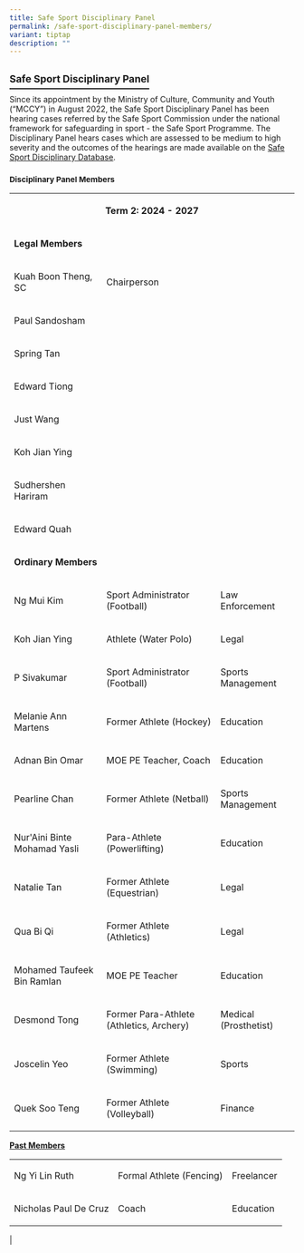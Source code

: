 ```yaml
---
title: Safe Sport Disciplinary Panel
permalink: /safe-sport-disciplinary-panel-members/
variant: tiptap
description: ""
---
```

<h2><strong><u><sup>Safe Sport Disciplinary Panel</sup></u></strong></h2>
<p>Since its appointment by the Ministry of Culture, Community and Youth
(“MCCY”) in August 2022, the Safe Sport Disciplinary Panel has been hearing
cases referred by the Safe Sport Commission under the national framework
for safeguarding in sport -&nbsp;the Safe Sport Programme. The Disciplinary
Panel hears cases which are assessed to be medium to high severity and
the outcomes of the hearings are made available on the <a href="https://www.safesport.sg/case-management/disciplinarydatabase/" rel="noopener noreferrer nofollow" target="_blank">Safe Sport Disciplinary Database</a>.</p>
<h3><strong><sup>Disciplinary Panel Members</sup></strong></h3>
<table style="minWidth: 75px">
<colgroup>
<col>
<col>
<col>
</colgroup>
<tbody>
<tr>
<th rowspan="1" colspan="3">
<p>Term 2: 2024 - 2027</p>
</th>
</tr>
<tr>
<td rowspan="1" colspan="3">
<p><strong>Legal Members</strong>
</p>
</td>
</tr>
<tr>
<td rowspan="1" colspan="1">
<p>Kuah Boon Theng, SC</p>
</td>
<td rowspan="1" colspan="1">
<p>Chairperson</p>
</td>
<td rowspan="1" colspan="1">
<p></p>
</td>
</tr>
<tr>
<td rowspan="1" colspan="1">
<p>Paul Sandosham</p>
</td>
<td rowspan="1" colspan="1">
<p></p>
</td>
<td rowspan="1" colspan="1">
<p></p>
</td>
</tr>
<tr>
<td rowspan="1" colspan="1">
<p>Spring Tan</p>
</td>
<td rowspan="1" colspan="1">
<p></p>
</td>
<td rowspan="1" colspan="1">
<p></p>
</td>
</tr>
<tr>
<td rowspan="1" colspan="1">
<p>Edward Tiong</p>
</td>
<td rowspan="1" colspan="1">
<p></p>
</td>
<td rowspan="1" colspan="1">
<p></p>
</td>
</tr>
<tr>
<td rowspan="1" colspan="1">
<p>Just Wang</p>
</td>
<td rowspan="1" colspan="1">
<p></p>
</td>
<td rowspan="1" colspan="1">
<p></p>
</td>
</tr>
<tr>
<td rowspan="1" colspan="1">
<p>Koh Jian Ying</p>
</td>
<td rowspan="1" colspan="1">
<p></p>
</td>
<td rowspan="1" colspan="1">
<p></p>
</td>
</tr>
<tr>
<td rowspan="1" colspan="1">
<p>Sudhershen Hariram</p>
</td>
<td rowspan="1" colspan="1">
<p></p>
</td>
<td rowspan="1" colspan="1">
<p></p>
</td>
</tr>
<tr>
<td rowspan="1" colspan="1">
<p>Edward Quah</p>
</td>
<td rowspan="1" colspan="1">
<p></p>
</td>
<td rowspan="1" colspan="1">
<p></p>
</td>
</tr>
<tr>
<td rowspan="1" colspan="1">
<p><strong>Ordinary Members</strong>
</p>
</td>
<td rowspan="1" colspan="1">
<p></p>
</td>
<td rowspan="1" colspan="1">
<p></p>
</td>
</tr>
<tr>
<td rowspan="1" colspan="1">
<p>Ng Mui Kim</p>
</td>
<td rowspan="1" colspan="1">
<p>Sport Administrator (Football)</p>
</td>
<td rowspan="1" colspan="1">
<p>Law Enforcement</p>
</td>
</tr>
<tr>
<td rowspan="1" colspan="1">
<p>Koh Jian Ying</p>
</td>
<td rowspan="1" colspan="1">
<p>Athlete (Water Polo)</p>
</td>
<td rowspan="1" colspan="1">
<p>Legal</p>
</td>
</tr>
<tr>
<td rowspan="1" colspan="1">
<p>P Sivakumar</p>
</td>
<td rowspan="1" colspan="1">
<p>Sport Administrator (Football)</p>
</td>
<td rowspan="1" colspan="1">
<p>Sports Management</p>
</td>
</tr>
<tr>
<td rowspan="1" colspan="1">
<p>Melanie Ann Martens</p>
</td>
<td rowspan="1" colspan="1">
<p>Former Athlete (Hockey)</p>
</td>
<td rowspan="1" colspan="1">
<p>Education</p>
</td>
</tr>
<tr>
<td rowspan="1" colspan="1">
<p>Adnan Bin Omar</p>
</td>
<td rowspan="1" colspan="1">
<p>MOE PE Teacher, Coach</p>
</td>
<td rowspan="1" colspan="1">
<p>Education</p>
</td>
</tr>
<tr>
<td rowspan="1" colspan="1">
<p>Pearline Chan</p>
</td>
<td rowspan="1" colspan="1">
<p>Former Athlete (Netball)</p>
</td>
<td rowspan="1" colspan="1">
<p>Sports Management</p>
</td>
</tr>
<tr>
<td rowspan="1" colspan="1">
<p>Nur'Aini Binte Mohamad Yasli</p>
</td>
<td rowspan="1" colspan="1">
<p>Para-Athlete (Powerlifting)</p>
</td>
<td rowspan="1" colspan="1">
<p>Education</p>
</td>
</tr>
<tr>
<td rowspan="1" colspan="1">
<p>Natalie Tan</p>
</td>
<td rowspan="1" colspan="1">
<p>Former Athlete (Equestrian)</p>
</td>
<td rowspan="1" colspan="1">
<p>Legal</p>
</td>
</tr>
<tr>
<td rowspan="1" colspan="1">
<p>Qua Bi Qi</p>
</td>
<td rowspan="1" colspan="1">
<p>Former Athlete (Athletics)</p>
</td>
<td rowspan="1" colspan="1">
<p>Legal</p>
</td>
</tr>
<tr>
<td rowspan="1" colspan="1">
<p>Mohamed Taufeek Bin Ramlan</p>
</td>
<td rowspan="1" colspan="1">
<p>MOE PE Teacher</p>
</td>
<td rowspan="1" colspan="1">
<p>Education</p>
</td>
</tr>
<tr>
<td rowspan="1" colspan="1">
<p>Desmond Tong</p>
</td>
<td rowspan="1" colspan="1">
<p>Former Para-Athlete (Athletics, Archery)</p>
</td>
<td rowspan="1" colspan="1">
<p>Medical (Prosthetist)</p>
</td>
</tr>
<tr>
<td rowspan="1" colspan="1">
<p>Joscelin Yeo</p>
</td>
<td rowspan="1" colspan="1">
<p>Former Athlete (Swimming)</p>
</td>
<td rowspan="1" colspan="1">
<p>Sports</p>
</td>
</tr>
<tr>
<td rowspan="1" colspan="1">
<p>Quek Soo Teng</p>
</td>
<td rowspan="1" colspan="1">
<p>Former Athlete (Volleyball)</p>
</td>
<td rowspan="1" colspan="1">
<p>Finance</p>
<p></p>
</td>
</tr>
</tbody>
</table>
<p></p>
<p><strong><u>Past Members</u></strong>
</p>
<table style="minWidth: 75px">
<colgroup>
<col>
<col>
<col>
</colgroup>
<tbody>
<tr>
<td rowspan="1" colspan="1">
<p>Ng Yi Lin Ruth</p>
</td>
<td rowspan="1" colspan="1">
<p>Formal Athlete (Fencing)</p>
</td>
<td rowspan="1" colspan="1">
<p>Freelancer</p>
</td>
</tr>
<tr>
<td rowspan="1" colspan="1">
<p>Nicholas Paul De Cruz</p>
</td>
<td rowspan="1" colspan="1">
<p>Coach</p>
</td>
<td rowspan="1" colspan="1">
<p>Education</p>
</td>
</tr>
</tbody>
</table>
<p>|</p>